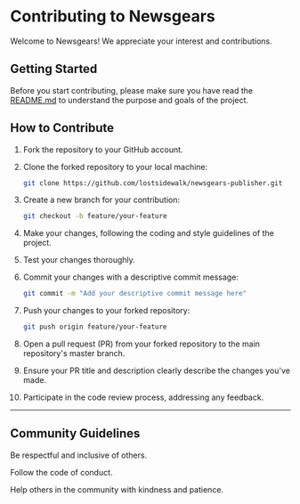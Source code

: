 # Contributing to Newsgears

Welcome to Newsgears! We appreciate your interest and contributions.

## Getting Started

Before you start contributing, please make sure you have read the [README.md](./README.md) to understand the purpose and goals of the project.

## How to Contribute

1. Fork the repository to your GitHub account.

2. Clone the forked repository to your local machine:

   ```bash
   git clone https://github.com/lostsidewalk/newsgears-publisher.git
   ```

3. Create a new branch for your contribution:

   ```bash
   git checkout -b feature/your-feature
   ```

4. Make your changes, following the coding and style guidelines of the project.

5. Test your changes thoroughly.

6. Commit your changes with a descriptive commit message:

   ```bash
   git commit -m "Add your descriptive commit message here"
   ```

7. Push your changes to your forked repository:

   ```bash
   git push origin feature/your-feature
   ```

8. Open a pull request (PR) from your forked repository to the main repository's master branch.

9. Ensure your PR title and description clearly describe the changes you've made.

10. Participate in the code review process, addressing any feedback.

<hr />

## Community Guidelines

Be respectful and inclusive of others.

Follow the code of conduct.

Help others in the community with kindness and patience.
